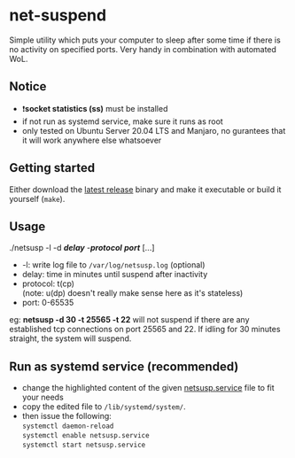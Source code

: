 # net-suspend
Simple utility which puts your computer to sleep after some time if there is no activity on specified ports. Very handy in combination with automated WoL.

## Notice
* ❗️**socket statistics (ss)** must be installed
* if not run as systemd service, make sure it runs as root
* only tested on Ubuntu Server 20.04 LTS and Manjaro, no gurantees that it will work anywhere else whatsoever

## Getting started
Either download the [latest release](https://github.com/N0r1uno/net-suspend/releases/latest) binary and make it executable or build it yourself (`make`).

## Usage
./netsusp -l -d ***delay*** -***protocol*** ***port*** [...]
  * -l: write log file to `/var/log/netsusp.log` (optional)
  * delay: time in minutes until suspend after inactivity
  * protocol: t(cp)\
    (note: u(dp) doesn't really make sense here as it's stateless)
  * port: 0-65535

eg: **netsusp -d 30 -t 25565 -t 22**
will not suspend if there are any established tcp connections on port 25565 and 22. If idling for 30 minutes straight, the system will suspend.

## Run as systemd service (recommended)
* change the highlighted content of the given [netsusp.service](https://github.com/N0r1uno/net-suspend/blob/main/netsusp.service) file to fit your needs
* copy the edited file to `/lib/systemd/system/`.
* then issue the following:\
`systemctl daemon-reload`\
`systemctl enable netsusp.service`\
`systemctl start netsusp.service`
